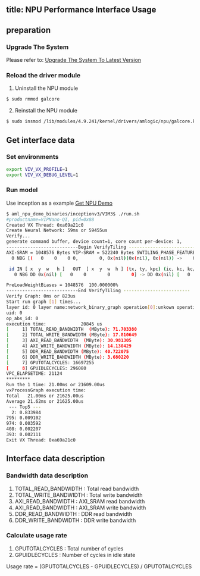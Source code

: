 title: NPU Performance Interface Usage
---

## preparation

### Upgrade The System

Please refer to: [Upgrade The System To Latest Version](/zh-cn/vim3/HowToUpgradeTheSystem)

### Reload the driver module

1. Uninstall the NPU module

```sh
$ sudo rmmod galcore
```

2. Reinstall the NPU module

```sh
$ sudo insmod /lib/modules/4.9.241/kernel/drivers/amlogic/npu/galcore.ko gpuProfiler=1 showArgs=1
```

## Get interface data

### Set environments

```sh
export VIV_VX_PROFILE=1
export VIV_VX_DEBUG_LEVEL=1
```
### Run model

Use inception as a example [Get NPU Demo](/zh-cn/vim3/HowToRunNPUDemo.html)

```sh
$ aml_npu_demo_binaries/inceptionv3/VIM3$ ./run.sh
#productname=VIPNano-QI, pid=0x88
Created VX Thread: 0xa69a21c0
Create Neural Network: 59ms or 59455us
Verify...
generate command buffer, device count=1, core count per-device: 1,
---------------------------Begin VerifyTiling -------------------------
AXI-SRAM = 1048576 Bytes VIP-SRAM = 522240 Bytes SWTILING_PHASE_FEATURES[1, 1, 0]
  0 NBG [(   0    0    0 0,        0, 0x(nil)(0x(nil), 0x(nil)) ->    0    0    0 0,        0, 0x(nil)(0x(nil), 0x(nil))) k(0 0    0,        0) pad(0 0) pool(0 0, 0 0)]

 id IN [ x  y  w   h ]   OUT  [ x  y  w  h ] (tx, ty, kpc) (ic, kc, kc/ks, ks/eks, kernel_type)
   0 NBG DD 0x(nil) [   0    0        0        0] -> DD 0x(nil) [   0    0        0        0] (  0,   0,   0) (       0,        0, 0.000000%, 0.000000%, NONE)

PreLoadWeightBiases = 1048576  100.000000%
---------------------------End VerifyTiling -------------------------
Verify Graph: 0ms or 823us
Start run graph [1] times...
layer id: 0 layer name:network_binary_graph operation[0]:unkown operation type target:unkown operation target.
uid: 0
op_abs_id: 0
execution time:             20845 us
[     1] TOTAL_READ_BANDWIDTH  (MByte): 71.703380
[     2] TOTAL_WRITE_BANDWIDTH (MByte): 17.810649
[     3] AXI_READ_BANDWIDTH  (MByte): 30.981305
[     4] AXI_WRITE_BANDWIDTH (MByte): 14.130429
[     5] DDR_READ_BANDWIDTH (MByte): 40.722075
[     6] DDR_WRITE_BANDWIDTH (MByte): 3.680220
[     7] GPUTOTALCYCLES: 16697255
[     8] GPUIDLECYCLES: 296080
VPC_ELAPSETIME: 21124
*********
Run the 1 time: 21.00ms or 21609.00us
vxProcessGraph execution time:
Total   21.00ms or 21625.00us
Average 21.62ms or 21625.00us
 --- Top5 ---
  2: 0.833984
795: 0.009102
974: 0.003592
408: 0.002207
393: 0.002111
Exit VX Thread: 0xa69a21c0
```
## Interface data description

### Bandwidth data description

1. TOTAL_READ_BANDWIDTH    : Total read bandwidth
2. TOTAL_WRITE_BANDWIDTH   : Total write bandwidth
3. AXI_READ_BANDWIDTH      : AXI_SRAM read bandwidth
4. AXI_READ_BANDWIDTH      : AXI_SRAM write bandwidth
5. DDR_READ_BANDWIDTH      : DDR read bandwidth
6. DDR_WRITE_BANDWIDTH     : DDR write bandwidth

### Calculate usage rate

1. GPUTOTALCYCLES     : Total number of cycles
2. GPUIDLECYCLES      : Number of cycles in idle state

Usage rate = (GPUTOTALCYCLES - GPUIDLECYCLES) / GPUTOTALCYCLES

